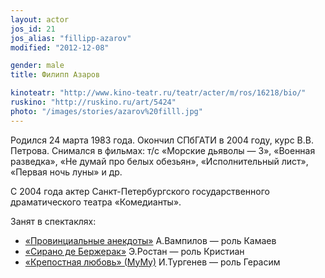 ```yaml
---
layout: actor
jos_id: 21
jos_alias: "fillipp-azarov"
modified: "2012-12-08"

gender: male
title: Филипп Азаров

kinoteatr: "http://www.kino-teatr.ru/teatr/acter/m/ros/16218/bio/"
ruskino: "http://ruskino.ru/art/5424"
photo: "/images/stories/azarov%20filll.jpg"
---
```


Родился 24 марта 1983 года. Окончил СПбГАТИ в 2004 году, курс В.В. Петрова. Снимался в фильмах: т/с «Морские дьяволы — 3», «Военная разведка», «Не думай про белых обезьян», «Исполнительный лист», «Первая ночь луны» и др.

С 2004 года актер Санкт-Петербургского государственного драматического театра «Комедианты».

Занят в спектаклях:

- [«Провинциальные анекдоты»](71-anekdoti.html) А.Вампилов — роль Камаев
- [«Сирано де Бержерак»](60-sirano-de-bergerak.html) Э.Ростан — роль Кристиан
- [«Крепостная любовь» (МуМу)](46-mumu.html) И.Тургенев — роль Герасим